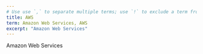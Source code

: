```yaml
---
# Use use `,` to separate multiple terms; use `!` to exclude a term from matching
title: AWS
term: Amazon Web Services, AWS
excerpt: "Amazon Web Services"
---
```

Amazon Web Services

